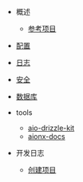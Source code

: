 - 概述
  - [参考项目](docs/summary/reference)


- [配置](docs/config/aionx-config)

- [日志](docs/config/aionx-config)

- [安全](docs/config/aionx-config)

- [数据库](docs/config/aionx-config)

- tools
  - [aio-drizzle-kit](docs/tools/aio-drizzle-kit/index)
  - [aionx-docs](docs/tools/docsify/index)

- 开发日志
  - [创建项目](docs/deving)

